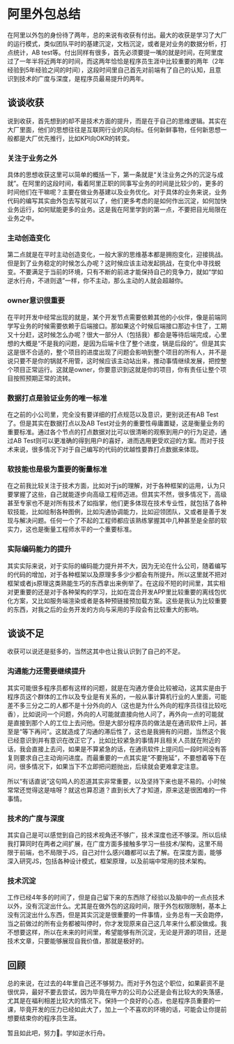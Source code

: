 # 阿里外包总结

[tag]:总结|经验|心得
[create]:2021-06-20

在阿里以外包的身份待了两年，总的来说有收获有付出。最大的收获是学习了大厂的运行模式，类似团队平时的基建沉淀，文档沉淀，或者是对业务的数据分析，打点统计，AB test等。付出同样有很多，首先必须要提一嘴的就是时间，在阿里度过了一年半将近两年的时间，而这两年恰恰是程序员生涯中比较重要的两年（2年经验到5年经验之间的时间），这段时间里自己首先对前端有了自己的认知，且意识到技术的广度与深度，是程序员最易提升的两年。

## 谈谈收获

说到收获，首先想到的却不是技术方面的提升，而是在于自己的思维逻辑。其实在大厂里面，他们的思想往往是互联网行业的风向标。任何新鲜事物，任何新思想一般都是大厂优先推行，比如KPI向OKR的转变。

### 关注于业务之外

具体的思想收获这里可以简单的概括一下，第一条就是“关注业务之外的沉淀与成就”。在阿里的这段时间，看着阿里正职的同事写业务的时间是比较少的，更多的时间他们在干嘛呢？主要在做业务基建以及业务优化。对于具体的业务来说，业务代码的编写其实由外包去写就可以了，他们更多考虑的是如何作出沉淀，如何加快业务运行，如何赋能更多的业务。这是我在阿里学到的第一点，不要把目光局限在业务之中。

### 主动创造变化

第二点就是在平时主动创造变化，一般大家的思维基本都是拥抱变化，迎接挑战。但是到了业务稳定的时候怎么办呢？这时候应该主动发起挑战，在变化中寻找蜕变。不要满足于当前的环境，只有不断的前进才能保持自己的竞争力，就如“学如逆水行舟，不进则退”一样，你不主动，那么主动的人就会超越你。

### owner意识很重要

在平时开发中经常出现的就是，某个开发节点需要依赖其他的小伙伴，像是前端同学写业务的时候需要依赖于后端接口。那如果这个时候后端接口那边卡住了，工期又十分赶，这时候怎么办呢？很大一部分人（包括我）都会是等待后端完成，心里想的大概是“不是我的问题，是因为后端卡住了整个进度，锅是后段的”。但是其实这是很不合适的，整个项目的进度出现了问题会影响到整个项目的所有人，并不是说只要不是你的锅就不用管，这时候应该主动站出来，推动事情继续发展，把控整个项目正常运行。这就是owner，你要意识到这就是你的项目，你有责任让整个项目按照预期正常的流转。

### 数据打点是验证业务的唯一标准

在之前的小公司里，完全没有要详细的打点规范以及意识，更别说还有AB Test了。但是其实在数据打点以及AB Test对业务的重要性毋庸置疑，这是衡量业务的重要标准。通过各个节点的打点数据对比可以很清晰的观察到用户的行为足迹，通过AB Test则可以更准确的得到用户的喜好，进而选用更受欢迎的方案。而对于技术来说，很多情况下对于自己编写的代码的优越性要靠打点数据来体现。

### 软技能也是极为重要的衡量标准

在之前我比较关注于技术方面，比如对于js的理解，对于各种框架的运用，认为只要掌握了这些，自己就能逐步向高级工程师迈进。但其实不然，很多情况下，高级甚至专家也不是对所有技术了如指掌，他们更多体现在技术专业性，就包括了各种软技能，比如绘制各种图例，比如沟通协调能力，比如迎领团队，又或者是善于发现与解决问题。任何一个了不起的工程师都应该熟练掌握其中几种甚至是全部的软实力，这也是衡量工程师水平的一个重要标准。

### 实际编码能力的提升

其实实际来说，对于实际的编码能力提升并不大，因为无论在什么公司，随着编写的代码的增加，对于各种框架以及原理多多少少都会有所提升。所以这里就不把对框架或者js原理这类熟能生巧的东西拿出来例举了。在这段不短的时间里，其实相对更重要的还是对于各种架构的学习，比如在混合开发APP里比较重要的离线包优化方案，又比如服务端渲染或者是各种预链接预加载方案。这些是我认为比较重要的东西，对我之后的业务开发的方向与采用的手段会有比较重大的影响。

## 谈谈不足

收获可以说还是挺多的，当然这其中也让我认识到了自己的不足。

### 沟通能力还需要继续提升

其实可能很多程序员都有这样的问题，就是在沟通方便会比较被动，这其实是由于程序员这个群体的工作以及专业是有关系的，一般从事计算机行业的人里面，可能差不多三分之二的人都不是十分外向的人（这也是为什么外向的程序员往往比较吃香），比如说问一个问题，外向的人可能就直接向他人问了，再外向一点的可能就是直接到那个人的工位上去问他。但是大部分程序员的做法是在通讯软件上问，甚至是“等下再问”。这就造成了沟通的滞后性了，这也是我拥有的问题，当然这个我已经意识到并有意识在改正它了，比如比较紧急的事情并且相关人员就在附近的话，我会直接上去问，如果是不算紧急的话，在通讯软件上提问后一段时间没有答复则要求自己主动询问进度。而最重要的一点其实是“不要拖延”，不要想着等下在问，很多情况下，如果当下不立即把问题抛出，后续就会更难拿定注意。

所以“有话直说”这句鸣人的忍道其实非常重要，以及坚持下来也是不易的。小时候常常还觉得这是啥呀？就这也算忍道？直到长大了才知道，原来这是很困难的一件事情。

### 技术的广度与深度

其实自己是可以感觉到自己的技术视角还不够广，技术深度也还不够深。所以后续我打算同时在两者之间扩展，在广度方面多接触多学习一些技术/架构，这里不局限于前端，也不局限于JS，自己对什么感兴趣都可以去了解。在深度方面，能够深入研究JS，包括各种设计模式，框架原理，以及前端中常用的技术架构。

### 技术沉淀

工作已经4年多的时间了，但是自己留下来的东西除了经验以及脑中的一点点技术以外，没有沉淀出什么。尤其是在做外包的这段时间，限于外包权限限制，基本上没有沉淀出什么东西，但是其实沉淀是很重要的一件事情，业务总有一天会跑停，当之前做过的所有业务都被叫停时，你才发现原来自己这几年来什么都没做成。我不想要这样，所以在未来的时间里，希望能够有所沉淀，无论是开源的项目，还是技术文章，只要能够展现自我价值，那就是极好的。

## 回顾

总的来说，在过去的4年里自己还不够努力。而对于外包这个职位，如果薪资不是很优异，最好不要去尝试，因为毕竟在甲方的公司办公还是会有比较大的失落感，尤其是在福利相差比较大的情况下。保持一个良好的心态，也是程序员重要的一课，毕竟开发的压力已经如此大了，加上一个不喜欢的环境的话，可能会让你提前想要结束你的程序员生涯。

暂且如此吧，努力💪。学如逆水行舟。